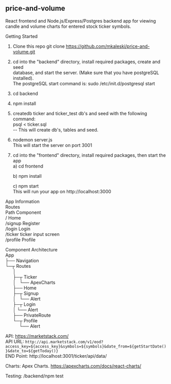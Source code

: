 ## price-and-volume
React frontend and Node.js/Express/Postgres backend app for viewing candle and 
volume charts for entered stock ticker symbols.

Getting Started
1) Clone this repo
    git clone https://github.com/mkaleski/price-and-volume.git  

2) cd into the "backend" directory, install required packages, create and seed  
    database, and start the server. (Make sure that you have postgreSQL installed).   
    The postgreSQL start command is: sudo /etc/init.d/postgresql start  

3) cd backend

4) npm install

5) createdb ticker and ticker_test db's and seed with the following command:  
    psql < ticker.sql  
    -- This will create db's, tables and seed.

6) nodemon server.js  
    This will start the server on port 3001

7) cd into the "frontend" directory, install required packages, then start the app  
    a)  cd frontend

    b)  npm install

    c) npm start  
    This will run your app on http://localhost:3000

App Information  
Routes  
Path	    Component  
/	        Home  
/signup	  Register  
/login	  Login  
/ticker   ticker input screen  
/profile	Profile  

Component Architecture    
App  
├── Navigation  
└─┬ Routes  
&nbsp;&nbsp;&nbsp;&nbsp;&nbsp;&nbsp;│  
&nbsp;&nbsp;&nbsp;&nbsp;&nbsp;&nbsp;├─┬ Ticker  
&nbsp;&nbsp;&nbsp;&nbsp;&nbsp;&nbsp;│&nbsp;&nbsp; └── ApexCharts  
&nbsp;&nbsp;&nbsp;&nbsp;&nbsp;&nbsp;├── Home  
&nbsp;&nbsp;&nbsp;&nbsp;&nbsp;&nbsp;├─┬ Signup  
&nbsp;&nbsp;&nbsp;&nbsp;&nbsp;&nbsp;│&nbsp;&nbsp; └── Alert  
&nbsp;&nbsp;&nbsp;&nbsp;&nbsp;&nbsp;├─┬ Login  
&nbsp;&nbsp;&nbsp;&nbsp;&nbsp;&nbsp;│ └── Alert  
&nbsp;&nbsp;&nbsp;&nbsp;&nbsp;&nbsp;├── PrivateRoute  
&nbsp;&nbsp;&nbsp;&nbsp;&nbsp;&nbsp;└─┬ Profile  
&nbsp;&nbsp;&nbsp;&nbsp;&nbsp;&nbsp;&nbsp;&nbsp;&nbsp;&nbsp;&nbsp;└── Alert

API: https://marketstack.com/  
API URL:  `http://api.marketstack.com/v1/eod?access_key=${access_key}&symbols=${symbols}&date_from=${getStartDate()}&date_to=${getToday()}`  
END Point: http://localhost:3001/ticker/api/data/

Charts:  Apex Charts.  https://apexcharts.com/docs/react-charts/  

Testing:  /backend/npm test

